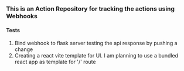 ### This is an Action Repository for tracking the actions using Webhooks

#### Tests
1. Bind webhook to flask server testing the api response by pushing a change
2. Creating a react vite template for UI. I am planning to use a bundled react app as template for '/' route